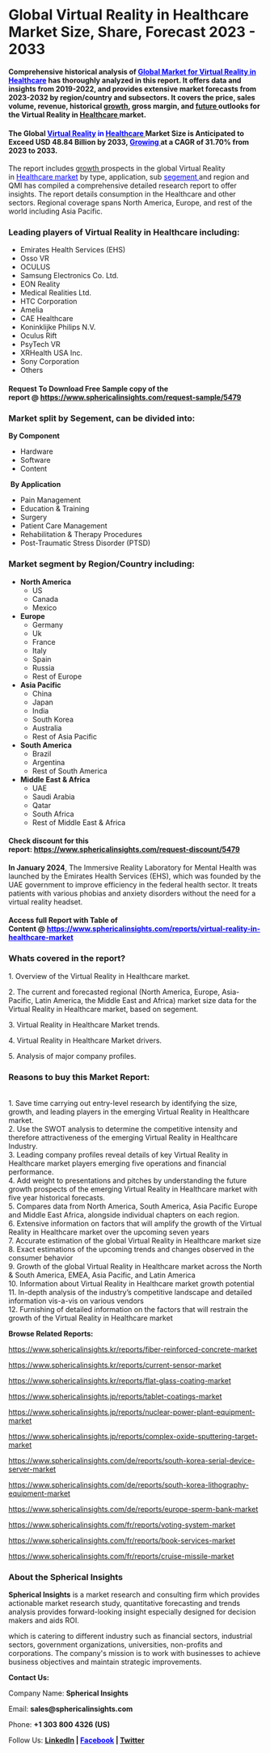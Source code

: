 <h1>Global Virtual Reality in Healthcare Market Size, Share, Forecast 2023 - 2033</h1>
<div class="content-body__detail">
<section id="section_0" class="entry fr-view">
<p><strong>Comprehensive historical analysis of&nbsp;<span style="color: #0000ff;"><a style="color: #0000ff;" href="https://www.sphericalinsights.com/reports/virtual-reality-in-healthcare-market" target="_blank" rel="noopener">Global Market for Virtual Reality in Healthcare</a></span>&nbsp;has thoroughly analyzed in this report. It offers data and insights from 2019-2022, and provides extensive market forecasts from 2023-2032 by region/country and subsectors. It covers the price, sales volume, revenue, historical&nbsp;<a href="https://www.sphericalinsights.com/reports/healthcare-cybersecurity-market" target="_blank" rel="noopener">growth</a>, gross margin, and&nbsp;<a href="https://www.sphericalinsights.com/reports/healthcare-iot-security-market" target="_blank" rel="noopener">future&nbsp;</a>outlooks for the Virtual Reality in&nbsp;<a href="https://www.sphericalinsights.com/reports/preventive-healthcare-technologies-and-services-market" target="_blank" rel="noopener">Healthcare&nbsp;</a>market.</strong></p>
<h4><strong>The Global&nbsp;<span style="color: #0000ff;"><a style="color: #0000ff;" href="https://www.sphericalinsights.com/reports/healthcare-logistics-market" target="_blank" rel="noopener">Virtual Reality</a>&nbsp;in&nbsp;</span><a href="https://www.sphericalinsights.com/reports/healthcare-nanotechnology-market" target="_blank" rel="noopener"><span style="color: #0000ff;">Healthcare</span>&nbsp;</a>Market Size is Anticipated to Exceed USD 48.84 Billion by 2033,&nbsp;<span style="color: #0000ff;"><a style="color: #0000ff;" href="https://www.sphericalinsights.com/reports/healthcare-packaging-market" target="_blank" rel="noopener">Growing&nbsp;</a></span>at a CAGR of 31.70% from 2023 to 2033.</strong></h4>
<p>The report includes&nbsp;<a href="https://www.sphericalinsights.com/reports/rtls-in-healthcare-market" target="_blank" rel="noopener">growth&nbsp;</a>prospects in the global Virtual Reality in&nbsp;<span style="color: #0000ff;"><a style="color: #0000ff;" href="https://www.sphericalinsights.com/reports/healthcare-architecture-market" target="_blank" rel="noopener">Healthcare market</a></span>&nbsp;by type, application, sub&nbsp;<span style="color: #0000ff;"><a style="color: #0000ff;" href="https://www.sphericalinsights.com/reports/healthcare-it-consulting-market" target="_blank" rel="noopener">segement&nbsp;</a></span>and region and QMI has compiled a comprehensive detailed research report to offer insights. The report details consumption in the Healthcare and other sectors. Regional coverage spans North America, Europe, and rest of the world including Asia Pacific.</p>
<h3><strong>Leading players of Virtual Reality in Healthcare including:</strong></h3>
<ul>
<li>Emirates Health Services (EHS)</li>
<li>Osso VR</li>
<li>OCULUS</li>
<li>Samsung Electronics Co. Ltd.</li>
<li>EON Reality</li>
<li>Medical Realities Ltd.</li>
<li>HTC Corporation</li>
<li>Amelia</li>
<li>CAE Healthcare</li>
<li>Koninklijke Philips N.V.</li>
<li>Oculus Rift</li>
<li>PsyTech VR</li>
<li>XRHealth USA Inc.</li>
<li>Sony Corporation</li>
<li>Others &nbsp;</li>
</ul>
<h4>Request To Download Free Sample copy of the report&nbsp;@&nbsp;<a href="https://www.sphericalinsights.com/request-sample/5479" target="_blank" rel="noopener">https://www.sphericalinsights.com/request-sample/5479</a></h4>
<h3><strong>Market split by Segement, can be divided into:</strong></h3>
<p><strong>By Component</strong></p>
<ul>
<li>Hardware</li>
<li>Software</li>
<li>Content</li>
</ul>
<p>&nbsp;<strong>By Application</strong></p>
<ul>
<li>Pain Management</li>
<li>Education &amp; Training</li>
<li>Surgery</li>
<li>Patient Care Management</li>
<li>Rehabilitation &amp; Therapy Procedures</li>
<li>Post-Traumatic Stress Disorder (PTSD)</li>
</ul>
<h3><strong>Market segment by Region/Country including:</strong></h3>
<ul>
<li><strong>North America</strong>
<ul>
<li>US</li>
<li>Canada</li>
<li>Mexico</li>
</ul>
</li>
<li><strong>Europe</strong>
<ul>
<li>Germany</li>
<li>Uk</li>
<li>France</li>
<li>Italy</li>
<li>Spain</li>
<li>Russia</li>
<li>Rest of Europe</li>
</ul>
</li>
<li><strong>Asia Pacific</strong>
<ul>
<li>China</li>
<li>Japan</li>
<li>India</li>
<li>South Korea</li>
<li>Australia</li>
<li>Rest of Asia Pacific</li>
</ul>
</li>
<li><strong>South America</strong>
<ul>
<li>Brazil</li>
<li>Argentina</li>
<li>Rest of South America</li>
</ul>
</li>
<li><strong>Middle East &amp; Africa</strong>
<ul>
<li>UAE</li>
<li>Saudi Arabia</li>
<li>Qatar</li>
<li>South Africa</li>
<li>Rest of Middle East &amp; Africa</li>
</ul>
</li>
</ul>
<h4>Check discount for this report:&nbsp;<a href="https://www.sphericalinsights.com/request-discount/5479" target="_blank" rel="noopener">https://www.sphericalinsights.com/request-discount/5479</a></h4>
<p><strong>In January 2024</strong>, The Immersive Reality Laboratory for Mental Health was launched by the Emirates Health Services (EHS), which was founded by the UAE government to improve efficiency in the federal health sector. It treats patients with various phobias and anxiety disorders without the need for a virtual reality headset.</p>
<h4>Access full Report with Table of Content&nbsp;@&nbsp;<span style="color: #0000ff;"><a style="color: #0000ff;" href="https://www.sphericalinsights.com/reports/virtual-reality-in-healthcare-market" target="_blank" rel="noopener">https://www.sphericalinsights.com/reports/virtual-reality-in-healthcare-market</a></span></h4>
<h3><strong>Whats covered in the report?</strong></h3>
<p>1. Overview of the Virtual Reality in Healthcare market.</p>
<p>2. The current and forecasted regional (North America, Europe, Asia-Pacific, Latin America, the Middle East and Africa) market size data for the Virtual Reality in Healthcare market, based on segement.</p>
<p>3. Virtual Reality in Healthcare Market trends.</p>
<p>4. Virtual Reality in Healthcare Market drivers.</p>
<p>5. Analysis of major company profiles.</p>
<h3><strong>Reasons to buy this Market Report:</strong></h3>
<p><br />1. Save time carrying out entry-level research by identifying the size, growth, and leading players in the emerging Virtual Reality in Healthcare market.<br />2. Use the SWOT analysis to determine the competitive intensity and therefore attractiveness of the emerging Virtual Reality in Healthcare Industry.<br />3. Leading company profiles reveal details of key Virtual Reality in Healthcare market players emerging five operations and financial performance.<br />4. Add weight to presentations and pitches by understanding the future growth prospects of the emerging Virtual Reality in Healthcare market with five year historical forecasts.<br />5. Compares data from North America, South America, Asia Pacific Europe and Middle East Africa, alongside individual chapters on each region.<br />6. Extensive information on factors that will amplify the growth of the Virtual Reality in Healthcare market over the upcoming seven years<br />7. Accurate estimation of the global Virtual Reality in Healthcare market size<br />8. Exact estimations of the upcoming trends and changes observed in the consumer behavior<br />9. Growth of the global Virtual Reality in Healthcare market across the North &amp; South America, EMEA, Asia Pacific, and Latin America<br />10. Information about Virtual Reality in Healthcare market growth potential<br />11. In-depth analysis of the industry&rsquo;s competitive landscape and detailed information vis-a-vis on various vendors<br />12. Furnishing of detailed information on the factors that will restrain the growth of the Virtual Reality in Healthcare market</p>
<p><strong>Browse Related Reports:</strong></p>
<p><a href="https://www.sphericalinsights.kr/reports/fiber-reinforced-concrete-market">https://www.sphericalinsights.kr/reports/fiber-reinforced-concrete-market</a></p>
<p><a href="https://www.sphericalinsights.kr/reports/current-sensor-market">https://www.sphericalinsights.kr/reports/current-sensor-market</a></p>
<p><a href="https://www.sphericalinsights.kr/reports/flat-glass-coating-market">https://www.sphericalinsights.kr/reports/flat-glass-coating-market</a></p>
<p><a href="https://www.sphericalinsights.jp/reports/tablet-coatings-market">https://www.sphericalinsights.jp/reports/tablet-coatings-market</a></p>
<p><a href="https://www.sphericalinsights.jp/reports/nuclear-power-plant-equipment-market">https://www.sphericalinsights.jp/reports/nuclear-power-plant-equipment-market</a></p>
<p><a href="https://www.sphericalinsights.jp/reports/complex-oxide-sputtering-target-market">https://www.sphericalinsights.jp/reports/complex-oxide-sputtering-target-market</a></p>
<p><a href="https://www.sphericalinsights.com/de/reports/south-korea-serial-device-server-market">https://www.sphericalinsights.com/de/reports/south-korea-serial-device-server-market</a></p>
<p><a href="https://www.sphericalinsights.com/de/reports/south-korea-lithography-equipment-market">https://www.sphericalinsights.com/de/reports/south-korea-lithography-equipment-market</a></p>
<p><a href="https://www.sphericalinsights.com/de/reports/europe-sperm-bank-market">https://www.sphericalinsights.com/de/reports/europe-sperm-bank-market</a></p>
<p><a href="https://www.sphericalinsights.com/fr/reports/voting-system-market">https://www.sphericalinsights.com/fr/reports/voting-system-market</a></p>
<p><a href="https://www.sphericalinsights.com/fr/reports/book-services-market">https://www.sphericalinsights.com/fr/reports/book-services-market</a></p>
<p><a href="https://www.sphericalinsights.com/fr/reports/cruise-missile-market">https://www.sphericalinsights.com/fr/reports/cruise-missile-market</a></p>
<h3><strong>About the Spherical Insights</strong></h3>
<p><strong>Spherical Insights</strong>&nbsp;is a market research and consulting firm which provides actionable market research study, quantitative forecasting and trends analysis provides forward-looking insight especially designed for decision makers and aids ROI.</p>
<p>which is catering to different industry such as financial sectors, industrial sectors, government organizations, universities, non-profits and corporations. The company's mission is to work with businesses to achieve business objectives and maintain strategic improvements.</p>
<p><strong>Contact Us:</strong></p>
<p>Company Name:&nbsp;<strong>Spherical Insights</strong></p>
<p>Email:&nbsp;<strong>sales@sphericalinsights.com</strong></p>
<p>Phone:&nbsp;<strong>+1 303 800 4326 (US)</strong></p>
<p>Follow Us:&nbsp;<strong><a href="https://www.linkedin.com/company/spherical-insight/"><u>LinkedIn</u></a>&nbsp;|&nbsp;<span style="color: #0000ff;"><a style="color: #0000ff;" href="https://www.facebook.com/sphericalinsights22"><u>Facebook</u></a>&nbsp;</span>|&nbsp;<a href="https://twitter.com/SInsights_US"><u>Twitter</u></a></strong></p>
<div class="clear">&nbsp;</div>
</section>
</div>

